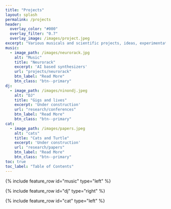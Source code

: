 ```yaml
---
title: "Projects"
layout: splash
permalink: /projects
header:
  overlay_color: "#000"
  overlay_filter: "0.7"
  overlay_image: /images/project.jpeg
excerpt: "Various musicals and scientific projects, ideas, experimentations"
music:
  - image_path: /images/neurorack.jpg
    alt: "Music"
    title: "Neurorack"
    excerpt: 'AI based synthesizers'
    url: "projects/neurorack"
    btn_label: "Read More"
    btn_class: "btn--primary"
dj:
  - image_path: /images/ninondj.jpeg
    alt: "DJ"
    title: "Gigs and lives"
    excerpt: 'Under construction'
    url: "research/conferences"
    btn_label: "Read More"
    btn_class: "btn--primary"
cat:
  - image_path: /images/papers.jpeg
    alt: "cats"
    title: "Cats and Turtle"
    excerpt: 'Under construction'
    url: "research/papers"
    btn_label: "Read More"
    btn_class: "btn--primary"
toc: true
toc_label: "Table of Contents"
---
```


{% include feature_row id="music" type="left" %}

{% include feature_row id="dj" type="right" %}

{% include feature_row id="cat" type="left" %}


